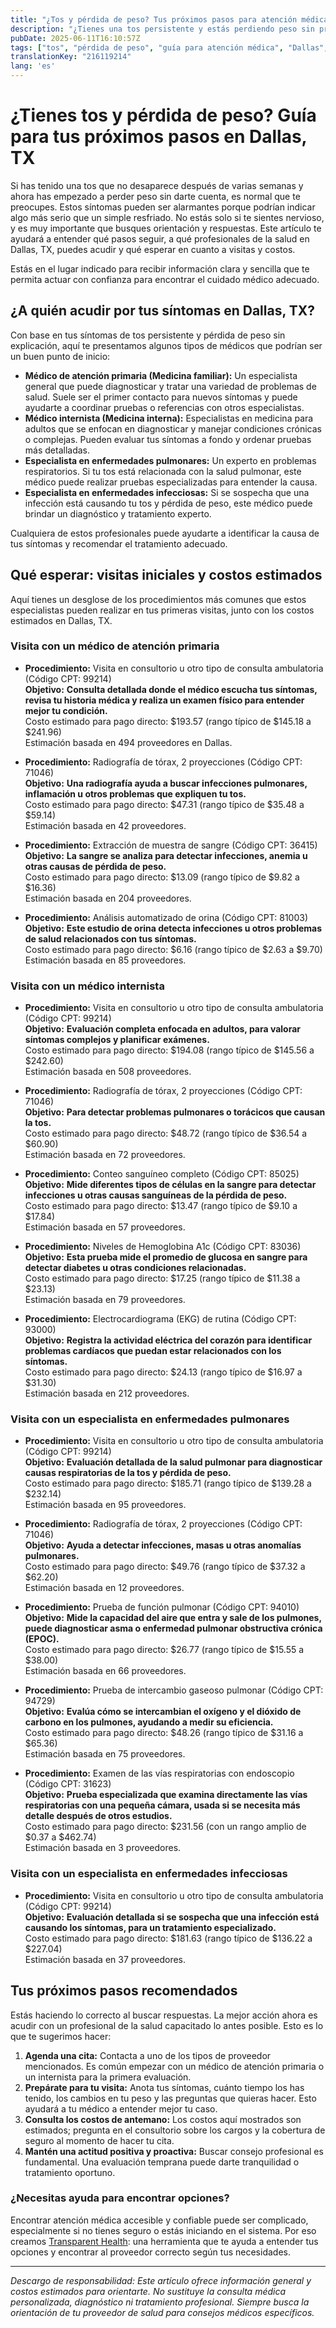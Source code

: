 ```yaml
---
title: "¿Tos y pérdida de peso? Tus próximos pasos para atención médica en Dallas, TX"
description: "¿Tienes una tos persistente y estás perdiendo peso sin proponértelo? Conoce a qué especialistas acudir y los costos estimados en Dallas para guiar tu próxima visita médica."
pubDate: 2025-06-11T16:10:57Z
tags: ["tos", "pérdida de peso", "guía para atención médica", "Dallas", "citas médicas", "transparencia en costos de salud"]
translationKey: "216119214"
lang: 'es'
---
```


# ¿Tienes tos y pérdida de peso? Guía para tus próximos pasos en Dallas, TX

Si has tenido una tos que no desaparece después de varias semanas y ahora has empezado a perder peso sin darte cuenta, es normal que te preocupes. Estos síntomas pueden ser alarmantes porque podrían indicar algo más serio que un simple resfriado. No estás solo si te sientes nervioso, y es muy importante que busques orientación y respuestas. Este artículo te ayudará a entender qué pasos seguir, a qué profesionales de la salud en Dallas, TX, puedes acudir y qué esperar en cuanto a visitas y costos.

Estás en el lugar indicado para recibir información clara y sencilla que te permita actuar con confianza para encontrar el cuidado médico adecuado.

## ¿A quién acudir por tus síntomas en Dallas, TX?

Con base en tus síntomas de tos persistente y pérdida de peso sin explicación, aquí te presentamos algunos tipos de médicos que podrían ser un buen punto de inicio:

- **Médico de atención primaria (Medicina familiar):** Un especialista general que puede diagnosticar y tratar una variedad de problemas de salud. Suele ser el primer contacto para nuevos síntomas y puede ayudarte a coordinar pruebas o referencias con otros especialistas.
- **Médico internista (Medicina interna):** Especialistas en medicina para adultos que se enfocan en diagnosticar y manejar condiciones crónicas o complejas. Pueden evaluar tus síntomas a fondo y ordenar pruebas más detalladas.
- **Especialista en enfermedades pulmonares:** Un experto en problemas respiratorios. Si tu tos está relacionada con la salud pulmonar, este médico puede realizar pruebas especializadas para entender la causa.
- **Especialista en enfermedades infecciosas:** Si se sospecha que una infección está causando tu tos y pérdida de peso, este médico puede brindar un diagnóstico y tratamiento experto.

Cualquiera de estos profesionales puede ayudarte a identificar la causa de tus síntomas y recomendar el tratamiento adecuado.

## Qué esperar: visitas iniciales y costos estimados

Aquí tienes un desglose de los procedimientos más comunes que estos especialistas pueden realizar en tus primeras visitas, junto con los costos estimados en Dallas, TX.

### Visita con un médico de atención primaria

- **Procedimiento:** Visita en consultorio u otro tipo de consulta ambulatoria (Código CPT: 99214)  
  **Objetivo:** **Consulta detallada donde el médico escucha tus síntomas, revisa tu historia médica y realiza un examen físico para entender mejor tu condición.**  
  Costo estimado para pago directo: $193.57 (rango típico de $145.18 a $241.96)  
  Estimación basada en 494 proveedores en Dallas.

- **Procedimiento:** Radiografía de tórax, 2 proyecciones (Código CPT: 71046)  
  **Objetivo:** **Una radiografía ayuda a buscar infecciones pulmonares, inflamación u otros problemas que expliquen tu tos.**  
  Costo estimado para pago directo: $47.31 (rango típico de $35.48 a $59.14)  
  Estimación basada en 42 proveedores.

- **Procedimiento:** Extracción de muestra de sangre (Código CPT: 36415)  
  **Objetivo:** **La sangre se analiza para detectar infecciones, anemia u otras causas de pérdida de peso.**  
  Costo estimado para pago directo: $13.09 (rango típico de $9.82 a $16.36)  
  Estimación basada en 204 proveedores.

- **Procedimiento:** Análisis automatizado de orina (Código CPT: 81003)  
  **Objetivo:** **Este estudio de orina detecta infecciones u otros problemas de salud relacionados con tus síntomas.**  
  Costo estimado para pago directo: $6.16 (rango típico de $2.63 a $9.70)  
  Estimación basada en 85 proveedores.

### Visita con un médico internista

- **Procedimiento:** Visita en consultorio u otro tipo de consulta ambulatoria (Código CPT: 99214)  
  **Objetivo:** **Evaluación completa enfocada en adultos, para valorar síntomas complejos y planificar exámenes.**  
  Costo estimado para pago directo: $194.08 (rango típico de $145.56 a $242.60)  
  Estimación basada en 508 proveedores.

- **Procedimiento:** Radiografía de tórax, 2 proyecciones (Código CPT: 71046)  
  **Objetivo:** **Para detectar problemas pulmonares o torácicos que causan la tos.**  
  Costo estimado para pago directo: $48.72 (rango típico de $36.54 a $60.90)  
  Estimación basada en 72 proveedores.

- **Procedimiento:** Conteo sanguíneo completo (Código CPT: 85025)  
  **Objetivo:** **Mide diferentes tipos de células en la sangre para detectar infecciones u otras causas sanguíneas de la pérdida de peso.**  
  Costo estimado para pago directo: $13.47 (rango típico de $9.10 a $17.84)  
  Estimación basada en 57 proveedores.

- **Procedimiento:** Niveles de Hemoglobina A1c (Código CPT: 83036)  
  **Objetivo:** **Esta prueba mide el promedio de glucosa en sangre para detectar diabetes u otras condiciones relacionadas.**  
  Costo estimado para pago directo: $17.25 (rango típico de $11.38 a $23.13)  
  Estimación basada en 79 proveedores.

- **Procedimiento:** Electrocardiograma (EKG) de rutina (Código CPT: 93000)  
  **Objetivo:** **Registra la actividad eléctrica del corazón para identificar problemas cardíacos que puedan estar relacionados con los síntomas.**  
  Costo estimado para pago directo: $24.13 (rango típico de $16.97 a $31.30)  
  Estimación basada en 212 proveedores.

### Visita con un especialista en enfermedades pulmonares

- **Procedimiento:** Visita en consultorio u otro tipo de consulta ambulatoria (Código CPT: 99214)  
  **Objetivo:** **Evaluación detallada de la salud pulmonar para diagnosticar causas respiratorias de la tos y pérdida de peso.**  
  Costo estimado para pago directo: $185.71 (rango típico de $139.28 a $232.14)  
  Estimación basada en 95 proveedores.

- **Procedimiento:** Radiografía de tórax, 2 proyecciones (Código CPT: 71046)  
  **Objetivo:** **Ayuda a detectar infecciones, masas u otras anomalías pulmonares.**  
  Costo estimado para pago directo: $49.76 (rango típico de $37.32 a $62.20)  
  Estimación basada en 12 proveedores.

- **Procedimiento:** Prueba de función pulmonar (Código CPT: 94010)  
  **Objetivo:** **Mide la capacidad del aire que entra y sale de los pulmones, puede diagnosticar asma o enfermedad pulmonar obstructiva crónica (EPOC).**  
  Costo estimado para pago directo: $26.77 (rango típico de $15.55 a $38.00)  
  Estimación basada en 66 proveedores.

- **Procedimiento:** Prueba de intercambio gaseoso pulmonar (Código CPT: 94729)  
  **Objetivo:** **Evalúa cómo se intercambian el oxígeno y el dióxido de carbono en los pulmones, ayudando a medir su eficiencia.**  
  Costo estimado para pago directo: $48.26 (rango típico de $31.16 a $65.36)  
  Estimación basada en 75 proveedores.

- **Procedimiento:** Examen de las vías respiratorias con endoscopio (Código CPT: 31623)  
  **Objetivo:** **Prueba especializada que examina directamente las vías respiratorias con una pequeña cámara, usada si se necesita más detalle después de otros estudios.**  
  Costo estimado para pago directo: $231.56 (con un rango amplio de $0.37 a $462.74)  
  Estimación basada en 3 proveedores.

### Visita con un especialista en enfermedades infecciosas

- **Procedimiento:** Visita en consultorio u otro tipo de consulta ambulatoria (Código CPT: 99214)  
  **Objetivo:** **Evaluación detallada si se sospecha que una infección está causando los síntomas, para un tratamiento especializado.**  
  Costo estimado para pago directo: $181.63 (rango típico de $136.22 a $227.04)  
  Estimación basada en 37 proveedores.

## Tus próximos pasos recomendados

Estás haciendo lo correcto al buscar respuestas. La mejor acción ahora es acudir con un profesional de la salud capacitado lo antes posible. Esto es lo que te sugerimos hacer:

1. **Agenda una cita:** Contacta a uno de los tipos de proveedor mencionados. Es común empezar con un médico de atención primaria o un internista para la primera evaluación.
2. **Prepárate para tu visita:** Anota tus síntomas, cuánto tiempo los has tenido, los cambios en tu peso y las preguntas que quieras hacer. Esto ayudará a tu médico a entender mejor tu caso.
3. **Consulta los costos de antemano:** Los costos aquí mostrados son estimados; pregunta en el consultorio sobre los cargos y la cobertura de seguro al momento de hacer tu cita.
4. **Mantén una actitud positiva y proactiva:** Buscar consejo profesional es fundamental. Una evaluación temprana puede darte tranquilidad o tratamiento oportuno.

### ¿Necesitas ayuda para encontrar opciones?

Encontrar atención médica accesible y confiable puede ser complicado, especialmente si no tienes seguro o estás iniciando en el sistema. Por eso creamos [Transparent Health](https://transparenthealth.ai): una herramienta que te ayuda a entender tus opciones y encontrar al proveedor correcto según tus necesidades.

---

*Descargo de responsabilidad: Este artículo ofrece información general y costos estimados para orientarte. No sustituye la consulta médica personalizada, diagnóstico ni tratamiento profesional. Siempre busca la orientación de tu proveedor de salud para consejos médicos específicos.*